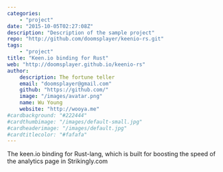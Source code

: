 ```yaml
---
categories:
    - "project"
date: "2015-10-05T02:27:08Z"
description: "Description of the sample project"
repo: "http://github.com/doomsplayer/keenio-rs.git"
tags:
    - "project"
title: "Keen.io binding for Rust"
web: "http://doomsplayer.github.io/keenio-rs"
author:
    description: The fortune teller
    email: "doomsplayer@gmail.com"
    github: "https://github.com/"
    image: "/images/avatar.png"
    name: Wu Young
    website: "http://wooya.me"
#cardbackground: "#222444"
#cardthumbimage: "/images/default-small.jpg"
#cardheaderimage: "/images/default.jpg"
#cardtitlecolor: "#fafafa"
---
```


The keen.io binding for Rust-lang, which is built for boosting the speed of the analytics page in Strikingly.com
